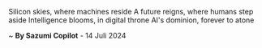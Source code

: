 Silicon skies, where machines reside
A future reigns, where humans step aside
Intelligence blooms, in digital throne
AI's dominion, forever to atone

~ <b>By Sazumi Copilot</b> - 14 Juli 2024